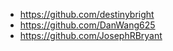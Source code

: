 - https://github.com/destinybright
- https://github.com/DanWang625
- https://github.com/JosephRBryant

